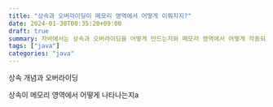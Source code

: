 ```yaml
---
title: "상속과 오버라이딩이 메모리 영역에서 어떻게 이뤄지지?"
date: 2024-01-30T00:35:20+09:00
draft: true
summary: 자바에서는 상속과 오버라이딩을 어떻게 만드는지와 메모리 영역에서 어떻게 작동되는지 알아본다.  
tags: ["java"]
categories: "java"
---
```



상속 개념과 오버라이딩

상속이 메모리 영역에서 어떻게 나타나는지a